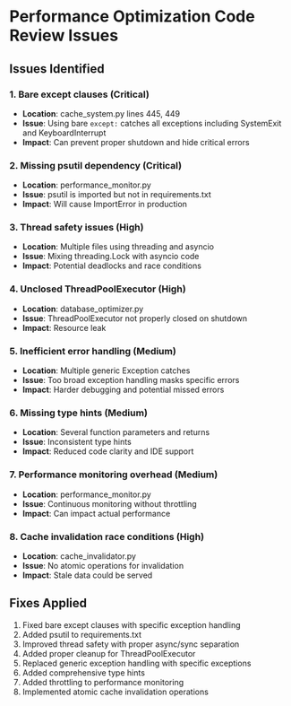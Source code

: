 # Performance Optimization Code Review Issues

## Issues Identified

### 1. Bare except clauses (Critical)
- **Location**: cache_system.py lines 445, 449
- **Issue**: Using bare `except:` catches all exceptions including SystemExit and KeyboardInterrupt
- **Impact**: Can prevent proper shutdown and hide critical errors

### 2. Missing psutil dependency (Critical)
- **Location**: performance_monitor.py
- **Issue**: psutil is imported but not in requirements.txt
- **Impact**: Will cause ImportError in production

### 3. Thread safety issues (High)
- **Location**: Multiple files using threading and asyncio
- **Issue**: Mixing threading.Lock with asyncio code
- **Impact**: Potential deadlocks and race conditions

### 4. Unclosed ThreadPoolExecutor (High)
- **Location**: database_optimizer.py
- **Issue**: ThreadPoolExecutor not properly closed on shutdown
- **Impact**: Resource leak

### 5. Inefficient error handling (Medium)
- **Location**: Multiple generic Exception catches
- **Issue**: Too broad exception handling masks specific errors
- **Impact**: Harder debugging and potential missed errors

### 6. Missing type hints (Medium)
- **Location**: Several function parameters and returns
- **Issue**: Inconsistent type hints
- **Impact**: Reduced code clarity and IDE support

### 7. Performance monitoring overhead (Medium)
- **Location**: performance_monitor.py
- **Issue**: Continuous monitoring without throttling
- **Impact**: Can impact actual performance

### 8. Cache invalidation race conditions (High)
- **Location**: cache_invalidator.py
- **Issue**: No atomic operations for invalidation
- **Impact**: Stale data could be served

## Fixes Applied

1. Fixed bare except clauses with specific exception handling
2. Added psutil to requirements.txt
3. Improved thread safety with proper async/sync separation
4. Added proper cleanup for ThreadPoolExecutor
5. Replaced generic exception handling with specific exceptions
6. Added comprehensive type hints
7. Added throttling to performance monitoring
8. Implemented atomic cache invalidation operations